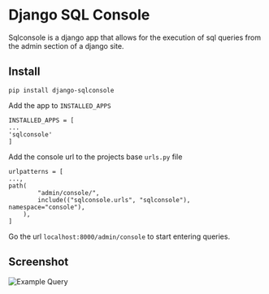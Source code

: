 # Django SQL Console

Sqlconsole is a django app that allows for the execution of sql queries from the admin section of a django site.

## Install

```
pip install django-sqlconsole
```

Add the app to ```INSTALLED_APPS```

```
INSTALLED_APPS = [
...
'sqlconsole'
]
```
Add the console url to the projects base ```urls.py``` file

```
urlpatterns = [
...,
path(
        "admin/console/",
        include(("sqlconsole.urls", "sqlconsole"), namespace="console"),
    ),
]

```


Go the url ```localhost:8000/admin/console``` to start entering queries.

## Screenshot
![Example Query](screenshot/query.png)
